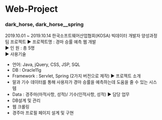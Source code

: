 # Web-Project
 ### dark_horse, dark_horse__spring
 2019.10.01 ~ 2019.10.14     한국소프트웨어산업협회(KOSA) 빅데이터 개발자 양성과정 팀 프로젝트
 ▶ 프로젝트명   : 경마 승률 예측 웹 개발       
 ▶ 인      원  : 총 5명        
 ▶ 사용기술          
 - 언어: Java, jQuery, CSS, JSP, SQL
 - DB : Oracle11g
 - Framework : Servlet, Spring (2가지 버전으로 제작)
 ▶ 프로젝트 소개          
 - 말과 기수 데이터를 통해 사용자가 경마 승률을 예측하는데 도움을 줄 수 있는 시스템
 - Data : 경주마(마적사항, 성적)/ 기수(인적사항, 성적)
 ▶ 담당 업무          
 - DB설계 및 관리
 - 웹 크롤링
 - 경주마 프로필 페이지 설계 및 구현
 

